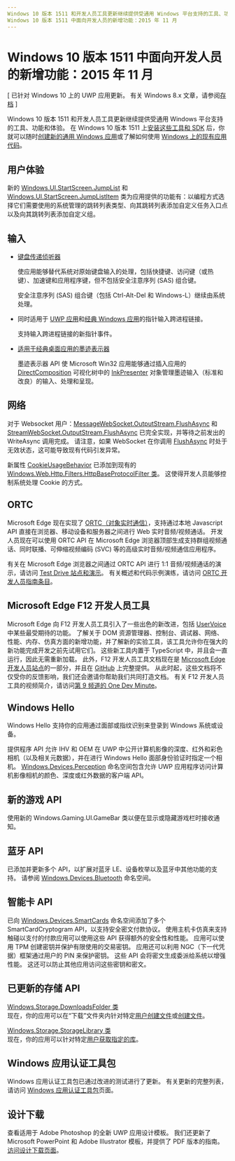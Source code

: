 ```yaml
---
Windows 10 版本 1511 和开发人员工具更新继续提供受通用 Windows 平台支持的工具、功能和体验。
Windows 10 版本 1511 中面向开发人员的新增功能：2015 年 11 月
---
```


# Windows 10 版本 1511 中面向开发人员的新增功能：2015 年 11 月

\[ 已针对 Windows 10 上的 UWP 应用更新。 有关 Windows 8.x 文章，请参阅[存档](http://go.microsoft.com/fwlink/p/?linkid=619132) \]

Windows 10 版本 1511 和开发人员工具更新继续提供受通用 Windows 平台支持的工具、功能和体验。 在 Windows 10 版本 1511 上[安装这些工具和 SDK](https://dev.windows.com/downloads) 后，你就可以随时[创建新的通用 Windows 应用](https://msdn.microsoft.com/library/windows/apps/bg124288)或了解如何使用 [Windows 上的现有应用代码](https://msdn.microsoft.com/library/windows/apps/mt238321)。

## 用户体验

新的 <a href="https://msdn.microsoft.com/library/windows/apps/windows.ui.startscreen.aspx">Windows.UI.StartScreen.JumpList</a> 和 <a href="https://msdn.microsoft.com/library/windows/apps/windows.ui.startscreen.aspx">Windows.UI.StartScreen.JumpListItem</a> 类为应用提供的功能有：以编程方式选择它们需要使用的系统管理的跳转列表类型、向其跳转列表添加自定义任务入口点以及向其跳转列表添加自定义组。

## 输入
                                        
* <a href="https://msdn.microsoft.com/library/windows/apps/windows.ui.input.keyboarddeliveryinterceptor.aspx">键盘传递侦听器</a>
                                        
    使应用能够替代系统对原始键盘输入的处理，包括快捷键、访问键（或热键）、加速键和应用程序键，但不包括安全注意序列 (SAS) 组合键。

    安全注意序列 (SAS) 组合键（包括 Ctrl-Alt-Del 和 Windows-L）继续由系统处理。
                                        
* 同时适用于 <a href="https://msdn.microsoft.com/library/windows/apps/windows.ui.core.corewindow.aspx">UWP 应用</a>和<a href="https://msdn.microsoft.com/library/windows/desktop/hh454903(v=vs.85).aspx">经典 Windows 应用</a>的指针输入跨进程链接。
                                        
    支持输入跨进程链接的新指针事件。    
                                        
* <a href="https://msdn.microsoft.com/library/windows/desktop/mt622165(v=vs.85).aspx">适用于经典桌面应用的墨迹表示器</a>
                                        
    墨迹表示器 API 使 Microsoft Win32 应用能够通过插入应用的 <a href="https://msdn.microsoft.com/library/windows/desktop/hh437371(v=vs.85).aspx">DirectComposition</a> 可视化树中的 <a href="https://msdn.microsoft.com/library/windows/desktop/windows.ui.input.inking.inkpresenter.aspx">InkPresenter</a> 对象管理墨迹输入（标准和改良）的输入、处理和呈现。    
                                    
## 网络
                                                                        
对于 Websocket 用户：<a href="https://msdn.microsoft.com/library/windows/apps/windows.storage.streams.datawriter.flushasync.aspx">MessageWebSocket.OutputStream.FlushAsync</a> 和 <a href="https://msdn.microsoft.com/library/windows/apps/windows.storage.streams.datawriter.flushasync.aspx">StreamWebSocket.OutputStream.FlushAsync</a> 已完全实现，并等待之前发出的 WriteAsync 调用完成。 请注意，如果 WebSocket 在你调用 <a href="https://msdn.microsoft.com/library/windows/apps/windows.storage.streams.datawriter.flushasync.aspx">FlushAsync</a> 时处于无效状态，这可能导致现有代码引发异常。    

新属性 <a href="https://msdn.microsoft.com/library/windows/apps/windows.web.http.filters.httpbaseprotocolfilter.aspx">CookieUsageBehavior</a> 已添加到现有的 <a href="https://msdn.microsoft.com/library/windows/apps/windows.web.http.filters.httpbaseprotocolfilter.aspx">Windows.Web.Http.Filters.HttpBaseProtocolFilter 类</a>。 这使得开发人员能够控制系统处理 Cookie 的方式。    
                                    
## ORTC
                                    
Microsoft Edge 现在实现了 <a href="https://msdn.microsoft.com/library/mt433097(v=vs.85).aspx">ORTC（对象实时通信）</a>，支持通过本地 Javascript API 直接在浏览器、移动设备和服务器之间进行 Web 实时音频/视频通话。 开发人员现在可以使用 ORTC API 在 Microsoft Edge 浏览器顶部生成支持群组视频通话、同时联播、可伸缩视频编码 (SVC) 等的高级实时音频/视频通信应用程序。    

有关在 Microsoft Edge 浏览器之间通过 ORTC API 进行 1:1 音频/视频通话的演示，请访问 <a href="/microsoft-edge/testdrive/demos/ortcdemo/">Test Drive 站点和演示</a>。 有关概述和代码示例演练，请访问 <a href="https://msdn.microsoft.com/library/mt588497(v=vs.85).aspx">ORTC 开发人员指南条目</a>。
                                        
## Microsoft Edge F12 开发人员工具
                                                                        
Microsoft Edge 向 F12 开发人员工具引入了一些出色的新改进，包括 <a href="https://wpdev.uservoice.com/forums/257854-microsoft-edge-developer">UserVoice</a> 中某些最受期待的功能。 了解关于 DOM 资源管理器、控制台、调试器、网络、性能、内存、仿真方面的新增功能，并了解新的实验工具，该工具允许你在强大的新功能完成开发之前先试用它们。 这些新工具内置于 TypeScript 中，并且会一直运行，因此无需重新加载。 此外，F12 开发人员工具文档现在是 <a href="http://dev.modern.ie/">Microsoft Edge 开发人员站点</a>的一部分，并且在 <a href="https://github.com/MicrosoftEdge/MicrosoftEdge-Documentation">GitHub</a> 上完整提供。 从此时起，这些文档将不仅受你的反馈影响，我们还会邀请你帮助我们共同打造文档。 有关 F12 开发人员工具的视频简介，请访问<a href="https://channel9.msdn.com/Blogs/One-Dev-Minute/Microsoft-Edge-F12-tools">第 9 频道的 One Dev Minute</a>。    
                                    
## Windows Hello
                                    
Windows Hello 支持你的应用通过面部或指纹识别来登录到 Windows 系统或设备。

提供程序 API 允许 IHV 和 OEM 在 UWP 中公开计算机影像的深度、红外和彩色相机（以及相关元数据），并在进行 Windows Hello 面部身份验证时指定一个相机。 <a href="http://go.microsoft.com/fwlink/?LinkId=691697">Windows.Devices.Perception</a> 命名空间包含允许 UWP 应用程序访问计算机影像相机的颜色、深度或红外数据的客户端 API。
                                    
## 新的游戏 API

使用新的 Windows.Gaming.UI.GameBar 类以便在显示或隐藏游戏栏时接收通知。    
                            
                                    
## 蓝牙 API
                                    
已添加并更新多个 API，以扩展对蓝牙 LE、设备枚举以及蓝牙中其他功能的支持。 请参阅 <a href="https://msdn.microsoft.com/library/windows/apps/windows.devices.bluetooth.aspx">Windows.Devices.Bluetooth</a> 命名空间。    
                                   
## 智能卡 API ## 

已向 <a href="https://msdn.microsoft.com/library/windows/apps/windows.devices.smartcards.aspx">Windows.Devices.SmartCards</a> 命名空间添加了多个 SmartCardCryptogram API，以支持安全密文付款协议。 使用主机卡仿真来支持触碰以支付的付款应用可以使用这些 API 获得额外的安全性和性能。 应用可以使用 TPM 创建密钥并保护有限使用的交易密钥。 应用还可以利用 NGC（下一代凭据）框架通过用户的 PIN 来保护密钥。 这些 API 会将密文生成委派给系统以增强性能。 这还可以防止其他应用访问这些密钥和密文。    
                                    
## 已更新的存储 API ## 
    
<a href="https://msdn.microsoft.com/library/windows/apps/windows.storage.downloadsfolder.aspx">Windows.Storage.DownloadsFolder 类</a><br />
现在，你的应用可以在“下载”文件夹内针对特定<a href="https://msdn.microsoft.com/library/windows/apps/windows.system.user.aspx">用户</a><a href="https://msdn.microsoft.com/library/windows/apps/windows.storage.downloadsfolder.createfileforuserasync.aspx">创建文件</a>或<a href="https://msdn.microsoft.com/library/windows/apps/windows.storage.downloadsfolder.createfolderforuserasync.aspx">创建文件</a>。
                                            
<a href="https://msdn.microsoft.com/library/windows/apps/windows.storage.storagelibrary.aspx">Windows.Storage.StorageLibrary 类</a><br />
现在，你的应用可以针对特定<a href="https://msdn.microsoft.com/library/windows/apps/windows.system.user.aspx">用户</a><a href="https://msdn.microsoft.com/library/windows/apps/windows.storage.storagelibrary.getlibraryforuserasync.aspx">获取指定的库</a>。
                                    
## Windows 应用认证工具包 ## 
                                    
Windows 应用认证工具包已通过改进的测试进行了更新。 有关更新的完整列表，请访问 <a href="/develop/app-certification-kit">Windows 应用认证工具包</a>页面。    
                                    
## 设计下载 ## 

查看适用于 Adobe Photoshop 的全新 UWP 应用设计模板。 我们还更新了 Microsoft PowerPoint 和 Adobe Illustrator 模板，并提供了 PDF 版本的指南。 <a href="/design/assets">访问设计下载页面</a>。    




<!--HONumber=Mar16_HO5-->


